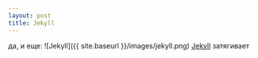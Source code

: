 ```yaml
---
layout: post
title: Jekyll
---
```


да, и еще: ![Jekyll]({{ site.baseurl }}/images/jekyll.png) [Jekyll](https://jekyllrb.com/) затягивает





